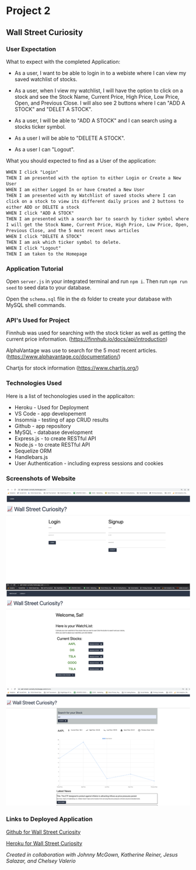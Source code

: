 # Project 2
## Wall Street Curiosity

### User Expectation
What to expect with the completed Application:
* As a user, I want to be able to login in to a webiste where I can view my saved watchlist of stocks.

* As a user, when I view my watchlist, I will have the option to click on a stock and see the Stock Name, Current Price, High Price, Low Price, Open, and Previous Close. I will also see 2 buttons where I can "ADD A STOCK" and "DELET A STOCK".

* As a user, I will be able to "ADD A STOCK" and I can search using a stocks ticker symbol.

* As a user I will be able to "DELETE A STOCK".

* As a user I can "Logout".


What you should expected to find as a User of the application:
```
WHEN I click "Login" 
THEN I am presented with the option to either Login or Create a New User
WHEN I am either Logged In or have Created a New User
THEN I am presented with my Watchlist of saved stocks where I can click on a stock to view its different daily prices and 2 buttons to either ADD or DELETE a stock
WHEN I click "ADD A STOCK"
THEN I am presented with a search bar to search by ticker symbol where I will get the Stock Name, Current Price, High Price, Low Price, Open, Previous Close, and the 5 most recent news articles
WHEN I click "DELETE A STOCK"
THEN I am ask which ticker symbol to delete.
WHEN I click "Logout"
THEN I am taken to the Homepage
```
### Application Tutorial
Open `server.js` in your integrated terminal and run `npm i`.
Then run `npm run seed` to seed data to your database.

Open the `schema.sql` file in the `db` folder to create your database with MySQL shell commands.

### API's Used for Project
Finnhub was used for searching with the stock ticker as well as getting the current price information.
(https://finnhub.io/docs/api/introduction)

AlphaVantage was use to search for the 5 most recent articles.
(https://www.alphavantage.co/documentation/)

Chartjs for stock information
(https://www.chartjs.org/)

### Technologies Used
Here is a list of techonologies used in the applicaiton:
* Heroku - Used for Deployment
* VS Code - app developement
* Insomnia - testing of app CRUD results
* Github - app repository
* MySQL - database development
* Express.js - to create RESTful API
* Node.js - to create RESTful API
* Sequelize ORM
* Handlebars.js
* User Authentication - including express sessions and cookies

### Screenshots of Website
![Application Login](./assets/login.png)
![Watch List](./assets/watchlist.png)
![Stock Page](./assets/stocks.png)

### Links to Deployed Application
[Github for Wall Street Curiosity](https://github.com/Jsalazar99/wall-street-curiosity)

[Heroku for Wall Street Curiosity](https://wall-street-curiosity.herokuapp.com/)

*Created in collaboration with Johnny McGown, Katherine Reiner, Jesus Salazar, and Chelsey Valerio*